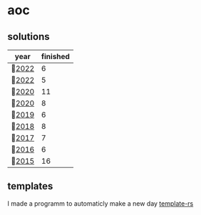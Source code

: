 # aoc

## solutions
| year | finished |
| --- | ------ |
|:christmas_tree:[2022](/aoc/src/bin/aoc2022)| 6 |
|:christmas_tree:[2022](/aoc/src/bin/aoc2022)| 5 |
|:christmas_tree:[2020](/aoc/src/bin/aoc2020)| 11 |
|:christmas_tree:[2020](/aoc/src/bin/aoc2020)| 8 |
|:christmas_tree:[2019](/aoc/src/bin/aoc2019)| 6 |
|:christmas_tree:[2018](/aoc/src/bin/aoc2018)| 8 |
|:christmas_tree:[2017](/aoc/src/bin/aoc2017)| 7 |
|:christmas_tree:[2016](/aoc/src/bin/aoc2016)| 6 |
|:christmas_tree:[2015](/aoc/src/bin/aoc2015)| 16 |

## templates

I made a programm to automaticly make a new day <a href="https://github.com/aichingert/template-rs" traget="_blank">template-rs<a/>
